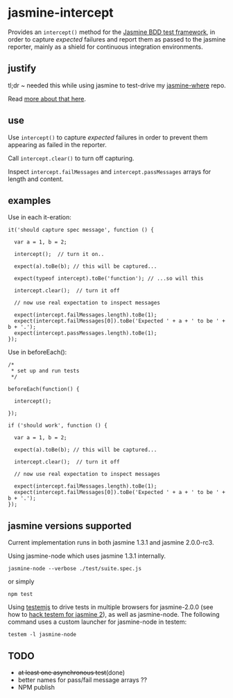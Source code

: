 jasmine-intercept
=================

Provides an `intercept()` method for the 
[Jasmine BDD test framework](https://github.com/pivotal/jasmine), in order to 
capture *expected* failures and report them as passed to the jasmine reporter, 
mainly as a shield for continuous integration environments.

justify
-------

tl;dr ~ needed this while using jasmine to test-drive my 
[jasmine-where](https://github.com/dfkaye/jasmine-where) repo.

Read [more about that here](https://gist.github.com/dfkaye/7223559).

use
---

Use `intercept()` to capture *expected* failures in order to prevent them 
appearing as failed in the reporter.

Call `intercept.clear()` to turn off capturing.

Inspect `intercept.failMessages` and `intercept.passMessages` arrays for length 
and content.

examples
--------

Use in each it-eration:

    it('should capture spec message', function () {

      var a = 1, b = 2;
      
      intercept();  // turn it on..
      
      expect(a).toBe(b); // this will be captured...
      
      expect(typeof intercept).toBe('function'); // ...so will this

      intercept.clear();  // turn it off
      
      // now use real expectation to inspect messages
      
      expect(intercept.failMessages.length).toBe(1);
      expect(intercept.failMessages[0]).toBe('Expected ' + a + ' to be ' + b + '.');
      expect(intercept.passMessages.length).toBe(1);
    });
    
Use in beforeEach():

    /*
     * set up and run tests
     */
     
    beforeEach(function() {
    
      intercept();
      
    });
    
    if ('should work', function () {
    
      var a = 1, b = 2;
            
      expect(a).toBe(b); // this will be captured...
      
      intercept.clear();  // turn it off
      
      // now use real expectation to inspect messages
      
      expect(intercept.failMessages.length).toBe(1);
      expect(intercept.failMessages[0]).toBe('Expected ' + a + ' to be ' + b + '.');
    });
    
    
jasmine versions supported
--------------------------

Current implementation runs in both jasmine 1.3.1 and jasmine 2.0.0-rc3.

Using jasmine-node which uses jasmine 1.3.1 internally.

    jasmine-node --verbose ./test/suite.spec.js
    
or simply

    npm test
    
Using [testemjs](https://github.com/airportyh/testem) to drive tests in multiple 
browsers for jasmine-2.0.0 (see how to 
[hack testem for jasmine 2](https://github.com/dfkaye/testem-jasmine2)), as well 
as jasmine-node.  The following command uses a custom launcher for jasmine-node 
in testem:

    testem -l jasmine-node

    
TODO
----
+ <del>at least one asynchronous test</del>(done)
+ better names for pass/fail message arrays ??
+ NPM publish